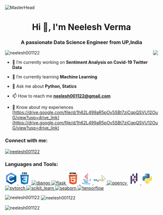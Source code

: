 ![MasterHead](https://static.pingcap.com/files/2022/12/05072707/chatGPT-GitHub-banner.jpg)
<h1 align="center">Hi 👋, I'm Neelesh Verma</h1>
<h3 align="center">A passionate Data Science Engineer from UP,India</h3>
<img align="right" al="Coding" widgt="400" src="https://media.tenor.com/qJ5evVs-_uUAAAAC/coding.gif">

<p align="left"> <img src="https://komarev.com/ghpvc/?username=neelesh001122&label=Profile%20views&color=0e75b6&style=flat" alt="neelesh001122" /> </p>

- 🔭 I’m currently working on **Sentiment Analysis on Covid-19 Twitter Data**

- 🌱 I’m currently learning **Machine Learning**

- 💬 Ask me about **Python, Statics**

- 📫 How to reach me **neelesh001122@gmail.com**

- 📄 Know about my experiences [https://drive.google.com/file/d/1h62L499aR5pOv5SBt7ziCqpQSVU12OuG/view?usp=drive_link](https://drive.google.com/file/d/1h62L499aR5pOv5SBt7ziCqpQSVU12OuG/view?usp=drive_link)

<h3 align="left">Connect with me:</h3>
<p align="left">
<a href="https://linkedin.com/in/neelesh001122" target="blank"><img align="center" src="https://raw.githubusercontent.com/rahuldkjain/github-profile-readme-generator/master/src/images/icons/Social/linked-in-alt.svg" alt="neelesh001122" height="30" width="40" /></a>
</p>

<h3 align="left">Languages and Tools:</h3>
<p align="left"> <a href="https://www.cprogramming.com/" target="_blank" rel="noreferrer"> <img src="https://raw.githubusercontent.com/devicons/devicon/master/icons/c/c-original.svg" alt="c" width="40" height="40"/> </a> <a href="https://www.w3schools.com/css/" target="_blank" rel="noreferrer"> <img src="https://raw.githubusercontent.com/devicons/devicon/master/icons/css3/css3-original-wordmark.svg" alt="css3" width="40" height="40"/> </a> <a href="https://www.djangoproject.com/" target="_blank" rel="noreferrer"> <img src="https://cdn.worldvectorlogo.com/logos/django.svg" alt="django" width="40" height="40"/> </a> <a href="https://flask.palletsprojects.com/" target="_blank" rel="noreferrer"> <img src="https://www.vectorlogo.zone/logos/pocoo_flask/pocoo_flask-icon.svg" alt="flask" width="40" height="40"/> </a> <a href="https://www.w3.org/html/" target="_blank" rel="noreferrer"> <img src="https://raw.githubusercontent.com/devicons/devicon/master/icons/html5/html5-original-wordmark.svg" alt="html5" width="40" height="40"/> </a> <a href="https://www.java.com" target="_blank" rel="noreferrer"> <img src="https://raw.githubusercontent.com/devicons/devicon/master/icons/java/java-original.svg" alt="java" width="40" height="40"/> </a> <a href="https://www.mysql.com/" target="_blank" rel="noreferrer"> <img src="https://raw.githubusercontent.com/devicons/devicon/master/icons/mysql/mysql-original-wordmark.svg" alt="mysql" width="40" height="40"/> </a> <a href="https://opencv.org/" target="_blank" rel="noreferrer"> <img src="https://www.vectorlogo.zone/logos/opencv/opencv-icon.svg" alt="opencv" width="40" height="40"/> </a> <a href="https://pandas.pydata.org/" target="_blank" rel="noreferrer"> <img src="https://raw.githubusercontent.com/devicons/devicon/2ae2a900d2f041da66e950e4d48052658d850630/icons/pandas/pandas-original.svg" alt="pandas" width="40" height="40"/> </a> <a href="https://www.python.org" target="_blank" rel="noreferrer"> <img src="https://raw.githubusercontent.com/devicons/devicon/master/icons/python/python-original.svg" alt="python" width="40" height="40"/> </a> <a href="https://pytorch.org/" target="_blank" rel="noreferrer"> <img src="https://www.vectorlogo.zone/logos/pytorch/pytorch-icon.svg" alt="pytorch" width="40" height="40"/> </a> <a href="https://scikit-learn.org/" target="_blank" rel="noreferrer"> <img src="https://upload.wikimedia.org/wikipedia/commons/0/05/Scikit_learn_logo_small.svg" alt="scikit_learn" width="40" height="40"/> </a> <a href="https://seaborn.pydata.org/" target="_blank" rel="noreferrer"> <img src="https://seaborn.pydata.org/_images/logo-mark-lightbg.svg" alt="seaborn" width="40" height="40"/> </a> <a href="https://www.tensorflow.org" target="_blank" rel="noreferrer"> <img src="https://www.vectorlogo.zone/logos/tensorflow/tensorflow-icon.svg" alt="tensorflow" width="40" height="40"/> </a> </p>

<p><img align="left" src="https://github-readme-stats.vercel.app/api/top-langs?username=neelesh001122&show_icons=true&locale=en&layout=compact" alt="neelesh001122" /></p>

<p>&nbsp;<img align="center" src="https://github-readme-stats.vercel.app/api?username=neelesh001122&show_icons=true&locale=en" alt="neelesh001122" /></p>

<p><img align="center" src="https://github-readme-streak-stats.herokuapp.com/?user=neelesh001122&" alt="neelesh001122" /></p>
